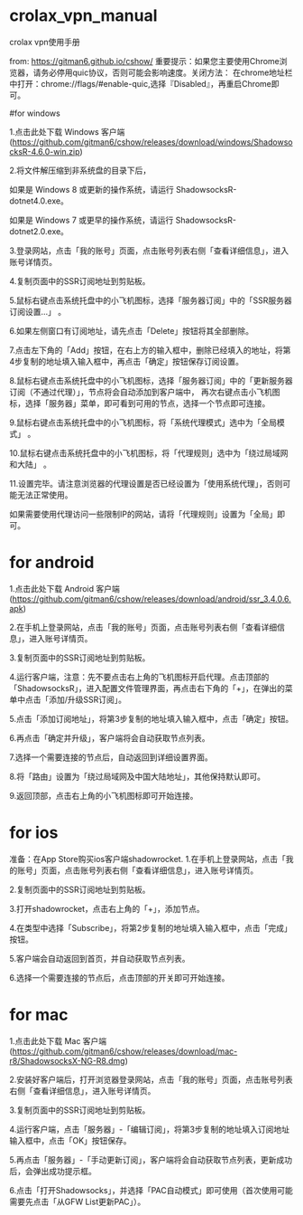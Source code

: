 # crolax_vpn_manual
crolax vpn使用手册

from:
https://gitman6.github.io/cshow/
重要提示：如果您主要使用Chrome浏览器，请务必停用quic协议，否则可能会影响速度。关闭方法：
在chrome地址栏中打开：chrome://flags/#enable-quic,选择『Disabled』，再重启Chrome即可。

#for windows

1.点击此处下载 Windows 客户端(https://github.com/gitman6/cshow/releases/download/windows/ShadowsocksR-4.6.0-win.zip)

2.将文件解压缩到非系统盘的目录下后，

如果是 Windows 8 或更新的操作系统，请运行 ShadowsocksR-dotnet4.0.exe。

如果是 Windows 7 或更早的操作系统，请运行 ShadowsocksR-dotnet2.0.exe。

3.登录网站，点击「我的账号」页面，点击账号列表右侧「查看详细信息」，进入账号详情页。

4.复制页面中的SSR订阅地址到剪贴板。

5.鼠标右键点击系统托盘中的小飞机图标，选择「服务器订阅」中的「SSR服务器订阅设置…」 。

6.如果左侧窗口有订阅地址，请先点击「Delete」按钮将其全部删除。

7.点击左下角的「Add」按钮，在右上方的输入框中，删除已经填入的地址，将第4步复制的地址填入输入框中，再点击「确定」按钮保存订阅设置。

8.鼠标右键点击系统托盘中的小飞机图标，选择「服务器订阅」中的「更新服务器订阅（不通过代理）」，节点将会自动添加到客户端中， 再次右键点击小飞机图标，选择「服务器」菜单，即可看到可用的节点，选择一个节点即可连接。

9.鼠标右键点击系统托盘中的小飞机图标，将「系统代理模式」选中为「全局模式」 。

10.鼠标右键点击系统托盘中的小飞机图标，将「代理规则」选中为「绕过局域网和大陆」 。

11.设置完毕。请注意浏览器的代理设置是否已经设置为「使用系统代理」，否则可能无法正常使用。

如果需要使用代理访问一些限制IP的网站，请将「代理规则」设置为「全局」即可。


# for android
1.点击此处下载 Android 客户端(https://github.com/gitman6/cshow/releases/download/android/ssr_3.4.0.6.apk)

2.在手机上登录网站，点击「我的账号」页面，点击账号列表右侧「查看详细信息」，进入账号详情页。

3.复制页面中的SSR订阅地址到剪贴板。

4.运行客户端，注意：先不要点击右上角的飞机图标开启代理。点击顶部的「ShadowsocksR」，进入配置文件管理界面，再点击右下角的「+」，在弹出的菜单中点击「添加/升级SSR订阅」。

5.点击「添加订阅地址」，将第3步复制的地址填入输入框中，点击「确定」按钮。

6.再点击「确定并升级」，客户端将会自动获取节点列表。

7.选择一个需要连接的节点后，自动返回到详细设置界面。

8.将「路由」设置为「绕过局域网及中国大陆地址」，其他保持默认即可。

9.返回顶部，点击右上角的小飞机图标即可开始连接。

# for ios
准备：在App Store购买ios客户端shadowrocket.
1.在手机上登录网站，点击「我的账号」页面，点击账号列表右侧「查看详细信息」，进入账号详情页。

2.复制页面中的SSR订阅地址到剪贴板。

3.打开shadowrocket，点击右上角的「+」，添加节点。

4.在类型中选择「Subscribe」，将第2步复制的地址填入输入框中，点击「完成」按钮。

5.客户端会自动返回到首页，并自动获取节点列表。

6.选择一个需要连接的节点后，点击顶部的开关即可开始连接。

# for mac
1.点击此处下载 Mac 客户端(https://github.com/gitman6/cshow/releases/download/mac-r8/ShadowsocksX-NG-R8.dmg)

2.安装好客户端后，打开浏览器登录网站，点击「我的账号」页面，点击账号列表右侧「查看详细信息」，进入账号详情页。

3.复制页面中的SSR订阅地址到剪贴板。

4.运行客户端，点击「服务器」-「编辑订阅」，将第3步复制的地址填入订阅地址输入框中，点击「OK」按钮保存。

5.再点击「服务器」-「手动更新订阅」，客户端将会自动获取节点列表，更新成功后，会弹出成功提示框。

6.点击「打开Shadowsocks」，并选择「PAC自动模式」即可使用（首次使用可能需要先点击「从GFW List更新PAC」）。



